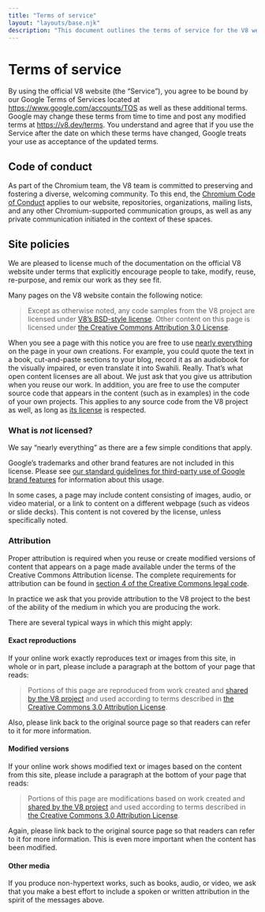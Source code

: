 ```yaml
---
title: "Terms of service"
layout: "layouts/base.njk"
description: "This document outlines the terms of service for the V8 website and project."
---
```

# Terms of service

By using the official V8 website (the “Service”), you agree to be bound by our Google Terms of Services located at https://www.google.com/accounts/TOS as well as these additional terms. Google may change these terms from time to time and post any modified terms at https://v8.dev/terms. You understand and agree that if you use the Service after the date on which these terms have changed, Google treats your use as acceptance of the updated terms.

## Code of conduct

As part of the Chromium team, the V8 team is committed to preserving and fostering a diverse, welcoming community. To this end, the [Chromium Code of Conduct](https://chromium.googlesource.com/chromium/src/+/main/CODE_OF_CONDUCT.md) applies to our website, repositories, organizations, mailing lists, and any other Chromium-supported communication groups, as well as any private communication initiated in the context of these spaces.

## Site policies

We are pleased to license much of the documentation on the official V8 website under terms that explicitly encourage people to take, modify, reuse, re-purpose, and remix our work as they see fit.

Many pages on the V8 website contain the following notice:

> Except as otherwise noted, any code samples from the V8 project are licensed under [V8’s BSD-style license](https://chromium.googlesource.com/v8/v8.git/+/main/LICENSE). Other content on this page is licensed under [the Creative Commons Attribution 3.0 License](https://creativecommons.org/licenses/by/3.0/).

When you see a page with this notice you are free to use [nearly everything](#restrictions) on the page in your own creations. For example, you could quote the text in a book, cut-and-paste sections to your blog, record it as an audiobook for the visually impaired, or even translate it into Swahili. Really. That’s what open content licenses are all about. We just ask that you give us attribution when you reuse our work.
In addition, you are free to use the computer source code that appears in the content (such as in examples) in the code of your own projects. This applies to any source code from the V8 project as well, as long as [its license](https://chromium.googlesource.com/v8/v8.git/+/main/LICENSE) is respected.

### What is _not_ licensed?

We say “nearly everything” as there are a few simple conditions that apply.

Google’s trademarks and other brand features are not included in this license. Please see [our standard guidelines for third-party use of Google brand features](https://www.google.com/permissions/guidelines.html) for information about this usage.

In some cases, a page may include content consisting of images, audio, or video material, or a link to content on a different webpage (such as videos or slide decks). This content is not covered by the license, unless specifically noted.

### Attribution

Proper attribution is required when you reuse or create modified versions of content that appears on a page made available under the terms of the Creative Commons Attribution license. The complete requirements for attribution can be found in [section 4 of the Creative Commons legal code](https://creativecommons.org/licenses/by/3.0/legalcode).

In practice we ask that you provide attribution to the V8 project to the best of the ability of the medium in which you are producing the work.

There are several typical ways in which this might apply:

#### Exact reproductions

If your online work exactly reproduces text or images from this site, in whole or in part, please include a paragraph at the bottom of your page that reads:

> Portions of this page are reproduced from work created and [shared by the V8 project](/terms#site-policies) and used according to terms described in [the Creative Commons 3.0 Attribution License](https://creativecommons.org/licenses/by/3.0/).

Also, please link back to the original source page so that readers can refer to it for more information.

#### Modified versions

If your online work shows modified text or images based on the content from this site, please include a paragraph at the bottom of your page that reads:

> Portions of this page are modifications based on work created and [shared by the V8 project](/terms#site-policies) and used according to terms described in [the Creative Commons 3.0 Attribution License](https://creativecommons.org/licenses/by/3.0/).

Again, please link back to the original source page so that readers can refer to it for more information. This is even more important when the content has been modified.

#### Other media

If you produce non-hypertext works, such as books, audio, or video, we ask that you make a best effort to include a spoken or written attribution in the spirit of the messages above.
